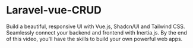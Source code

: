 # Laravel-vue-CRUD
Build a beautiful, responsive UI with Vue.js, Shadcn/UI and Tailwind CSS. Seamlessly connect your backend and frontend with Inertia.js. By the end of this video, you'll have the skills to build your own powerful web apps.

